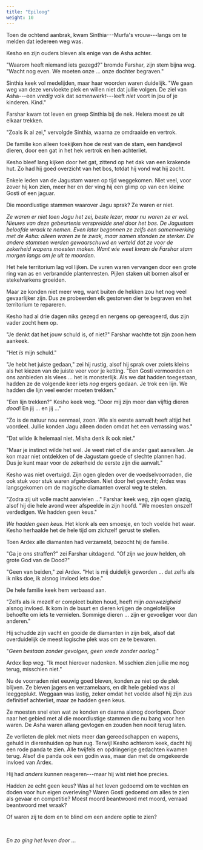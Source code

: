 ```yaml
---
title: "Epiloog"
weight: 10
---
```


Toen de ochtend aanbrak, kwam Sinthia---Murfa's vrouw---langs om te melden dat iedereen weg was. 

Kesho en zijn ouders bleven als enige van de Asha achter.

"Waarom heeft niemand iets gezegd?" bromde Farshar, zijn stem bijna weg. "Wacht nog even. We moeten onze ... onze dochter begraven."

Sinthia keek vol medelijden, maar haar woorden waren duidelijk. "We gaan weg van deze vervloekte plek en willen niet dat jullie volgen. De ziel van Asha---een _vredig_ volk dat _samenwerkt_---leeft _niet_ voort in jou of je kinderen. Kind."

Farshar kwam tot leven en greep Sinthia bij de nek. Helera moest ze uit elkaar trekken.

"Zoals ik al zei," vervolgde Sinthia, waarna ze omdraaide en vertrok.

De familie kon alleen toekijken hoe de rest van de stam, een handjevol dieren, door een gat in het hek vertrok en hen achterliet.

Kesho bleef lang kijken door het gat, zittend op het dak van een krakende hut. Zo had hij goed overzicht van het bos, totdat hij vond wat hij zocht.

Enkele leden van de Jagustam waren op tijd weggekomen. Niet veel, voor zover hij kon zien, meer her en der ving hij een glimp op van een kleine Gosti of een jaguar.

Die moordlustige stammen waarover Jagu sprak? Ze waren er niet. 

_Ze waren er niet toen Jagu het zei, beste lezer, maar nu waren ze er wel. Nieuws van deze gebeurtenis verspreidde snel door het bos. De Jagustam beloofde wraak te nemen. Even later begonnen ze zelfs een samenwerking met de Asha: alleen waren ze te zwak, maar samen stonden ze sterker. De andere stammen werden gewaarschuwd en verteld dat ze voor de zekerheid wapens moesten maken. Want wie weet kwam de Farshar stam morgen langs om je uit te moorden._

Het hele territorium lag vol lijken. De vuren waren vervangen door een grote ring van as en verbrandde plantenresten. Pijlen staken uit bomen alsof er stekelvarkens groeiden.

Maar ze konden niet meer weg, want buiten de hekken zou het nog veel gevaarlijker zijn. Dus ze probeerden elk gestorven dier te begraven en het territorium te repareren.

Kesho had al drie dagen niks gezegd en nergens op gereageerd, dus zijn vader zocht hem op.

"Je denkt dat het jouw schuld is, of niet?" Farshar wachtte tot zijn zoon hem aankeek.

"Het _is_ mijn schuld."

"Je hebt het juiste gedaan," zei hij rustig, alsof hij sprak over zoiets kleins als het kiezen van de juiste veer voor je ketting. "Een Gosti vermoorden en ons aanbieden als vlees ... het is monsterlijk. Als we dat hadden toegestaan, hadden ze de volgende keer iets _nog_ ergers gedaan. Je trok een lijn. We hadden die lijn veel eerder moeten trekken."

"Een lijn trekken?" Kesho keek weg. "Door mij zijn meer dan vijftig dieren _dood_! En jij ... en jij ..."

"Zo is de natuur nou eenmaal, zoon. Wie als eerste aanvalt heeft altijd het voordeel. Jullie konden Jagu alleen doden omdat het een verrassing was."

"Dat wilde ik helemaal niet. Misha denk ik ook niet."

"Maar je instinct wilde het wel. Je weet niet of die ander gaat aanvallen. Je kon maar niet ontdekken of de Jagustam goede of slechte plannen had. Dus je kunt maar voor de zekerheid de eerste zijn die aanvalt."

Kesho was niet overtuigd. Zijn ogen gleden over de voedselvoorraden, die ook stuk voor stuk waren afgebroken. Niet door het gevecht; Ardex was langsgekomen om de magische diamanten overal weg te stelen.

"Zodra zij uit volle macht aanvielen ..." Farshar keek weg, zijn ogen glazig, alsof hij die hele avond weer afspeelde in zijn hoofd. "We moesten onszelf verdedigen. We hadden geen keus."

_We hadden geen keus._ Het klonk als een smoesje, en toch voelde het waar. Kesho herhaalde het de hele tijd om zichzelf gerust te stellen.

Toen Ardex alle diamanten had verzameld, bezocht hij de familie.

"Ga je ons straffen?" zei Farshar uitdagend. "Of zijn we jouw helden, oh grote God van de Dood?"

"Geen van beiden," zei Ardex. "Het is mij duidelijk geworden ... dat zelfs als ik niks doe, ik alsnog invloed iets doe."

De hele familie keek hem verbaasd aan.

"Zelfs als ik mezelf er compleet buiten houd, heeft mijn _aanwezigheid_ alsnog invloed. Ik kom in de buurt en dieren krijgen de ongelofelijke behoefte om iets te vernielen. Sommige dieren ... zijn er gevoeliger voor dan anderen." 

Hij schudde zijn vacht en gooide de diamanten in zijn bek, alsof dat overduidelijk de meest logische plek was om ze te bewaren.

"_Geen bestaan zonder gevolgen, geen vrede zonder oorlog_." 

Ardex liep weg. "Ik moet hierover nadenken. Misschien zien jullie me nog terug, misschien niet."

Nu de voorraden niet eeuwig goed bleven, konden ze niet op de plek blijven. Ze bleven jagers en verzamelaars, en dit hele gebied was al leeggeplukt. Weggaan was lastig, zeker omdat het voelde alsof hij zijn zus definitief achterliet, maar ze hadden geen keus.

Ze moesten snel eten wat ze konden en daarna alsnog doorlopen. Door naar het gebied met al die moordlustige stammen die nu bang voor hen waren. De Asha waren allang gevlogen en zouden hen nooit terug laten.

Ze verlieten de plek met niets meer dan gereedschappen en wapens, gehuld in dierenhuiden op hun rug. Terwijl Kesho achterom keek, dacht hij een rode panda te zien. Alle twijfels en opdringerige gedachten kwamen terug. Alsof die panda ook een godin was, maar dan met de omgekeerde invloed van Ardex.

Hij had _anders_ kunnen reageren---maar hij wist niet hoe precies.

Hadden ze echt geen keus? Was al het leven gedoemd om te vechten en doden voor hun eigen overleving? Waren Gosti gedoemd om alles te zien als gevaar en competitie? Moest moord beantwoord met moord, verraad beantwoord met wraak?

Of waren zij te dom en te blind om een andere optie te zien?

&nbsp;

_En zo ging het leven door ..._